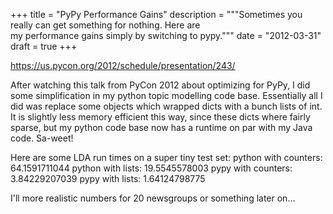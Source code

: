 +++
title = "PyPy Performance Gains"
description = """Sometimes you really can get something for nothing. Here are \
my performance gains simply by switching to pypy."""
date = "2012-03-31"
draft = true
+++

https://us.pycon.org/2012/schedule/presentation/243/

After watching this talk from PyCon 2012 about optimizing for PyPy, I did some
simplification in my python topic modelling code base. Essentially all I did
was replace some objects which wrapped dicts with a bunch lists of int. It is
slightly less memory efficient this way, since these dicts where fairly sparse,
but my python code base now has a runtime on par with my Java code. Sa-weet!

Here are some LDA run times on a super tiny test set:
python with counters: 64.1591711044
python with lists: 19.5545578003
pypy with counters: 3.84229207039
pypy with lists: 1.64124798775

I'll more realistic numbers for 20 newsgroups or something later on...
